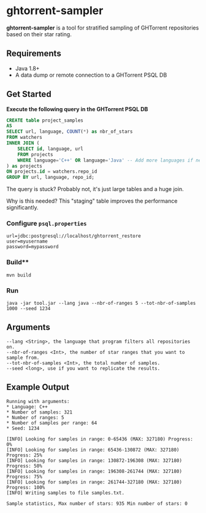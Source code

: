 # ghtorrent-sampler

**ghtorrent-sampler** is a tool for stratified sampling of GHTorrent repositories based on their star rating. 

## Requirements

* Java 1.8+
* A data dump or remote connection to a GHTorrent PSQL DB

## Get Started

**Execute the following query in the GHTorrent PSQL DB**

```sql
CREATE table project_samples
AS
SELECT url, language, COUNT(*) as nbr_of_stars
FROM watchers
INNER JOIN (
    SELECT id, language, url 
    FROM projects
    WHERE language='C++' OR language='Java' -- Add more languages if needed
) as projects
ON projects.id = watchers.repo_id 
GROUP BY url, language, repo_id;
```

The query is stuck? Probably not, it's just large tables and a huge join.

Why is this needed? This "staging" table improves the performance significantly.

### Configure `psql.properties`
```
url=jdbc:postgresql://localhost/ghtorrent_restore
user=myusername
password=mypassword
```

### Build**
```
mvn build
```

### Run 
```
java -jar tool.jar --lang java --nbr-of-ranges 5 --tot-nbr-of-samples 1000 --seed 1234 
```

## Arguments

```
--lang <String>, the language that program filters all repositories on.
--nbr-of-ranges <Int>, the number of star ranges that you want to sample from.
--tot-nbr-of-samples <Int>, the total number of samples.
--seed <long>, use if you want to replicate the results.
```

## Example Output

```
Running with arguments: 
* Language: C++
* Number of samples: 321
* Number of ranges: 5
* Number of samples per range: 64
* Seed: 1234

[INFO] Looking for samples in range: 0-65436 (MAX: 327180) Progress: 0%
[INFO] Looking for samples in range: 65436-130872 (MAX: 327180) Progress: 25%
[INFO] Looking for samples in range: 130872-196308 (MAX: 327180) Progress: 50%
[INFO] Looking for samples in range: 196308-261744 (MAX: 327180) Progress: 75%
[INFO] Looking for samples in range: 261744-327180 (MAX: 327180) Progress: 100%
[INFO] Writing samples to file samples.txt.

Sample statistics, Max number of stars: 935 Min number of stars: 0
```